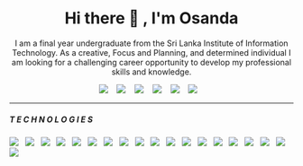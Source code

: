 <h1 align ='center'> Hi there 👋 , I'm Osanda</h1>

<p align='center'>
I am a final year undergraduate from the Sri Lanka Institute of Information Technology. As a creative, Focus and Planning, and determined individual I am looking for a challenging career opportunity to develop my professional skills and knowledge.
</p>

<p align='center'>
  <a href="https://www.linkedin.com/in/osanda-gamage-3ba68a170"><img src="https://img.shields.io/badge/linkedin-%230077B5.svg?&style=for-the-badge&logo=linkedin&logoColor=white" /></a>&nbsp;&nbsp;&nbsp;
  <a href="https://builditmasters.com/"><img src="https://img.shields.io/badge/Blog-%23cc6699.svg?&style=for-the-badge&logo=Blogger&logoColor=white" /></a>&nbsp;&nbsp;&nbsp;
  <a href="https://twitter.com/osanda79"><img src="https://img.shields.io/badge/twitter-%231DA1F2.svg?&style=for-the-badge&logo=twitter&logoColor=white" /></a>&nbsp;&nbsp;&nbsp;
  <a href="https://stackoverflow.com/users/11494267/osanda-gamage"><img src="https://img.shields.io/badge/Stack Overflow-F58025?&style=for-the-badge&logo=Stack Overflow&logoColor=white" /></a>&nbsp;&nbsp;&nbsp;
  <a href="https://www.behance.net/osandagamage"><img src="https://img.shields.io/badge/Behance-1769FF?&style=for-the-badge&logo=Behance&logoColor=white" /></a>&nbsp;&nbsp;&nbsp;
  <a href="https://www.pinterest.com/builditmasters/"><img src="https://img.shields.io/badge/Pinterest-BD081C?&style=for-the-badge&logo=Pinterest&logoColor=white" /></a>&nbsp;&nbsp;&nbsp;
</p>

<hr>

<h5>T E C H N O L O G I E S</h5>
<p>
  <img src="https://img.shields.io/badge/React-20232A?style=for-the-badge&logo=react&logoColor=61DAFB" />&nbsp;&nbsp;
  <img src="https://img.shields.io/badge/Vue-4FC08D?style=for-the-badge&logo=Vue.js&logoColor=white" />&nbsp;&nbsp;
  <img src="https://img.shields.io/badge/node.js%20-%23339933.svg?&style=for-the-badge&logo=node.js&logoColor=white" />&nbsp;&nbsp;
  <img src="https://img.shields.io/badge/Express-000000?&style=for-the-badge&logo=Express&logoColor=white" />&nbsp;&nbsp;
  <img src="https://img.shields.io/badge/Docker-2496ED?style=for-the-badge&logo=docker&logoColor=white" />&nbsp;&nbsp;
  <img src="https://img.shields.io/badge/Android-3DDC84?style=for-the-badge&logo=Android&logoColor=white" />&nbsp;&nbsp;
  <img src="https://img.shields.io/badge/Java-007396?style=for-the-badge&logo=Java&logoColor=white" />&nbsp;&nbsp;
  <img src="https://img.shields.io/badge/Flutter-02569B?style=for-the-badge&logo=Flutter&logoColor=white" />&nbsp;&nbsp;
  <img src="https://img.shields.io/badge/MongoDB-47A248?style=for-the-badge&logo=MongoDB&logoColor=white" />&nbsp;&nbsp;
  <img src="https://img.shields.io/badge/MySQL-4479A1?style=for-the-badge&logo=MySQL&logoColor=white" />&nbsp;&nbsp;
  <img src="https://img.shields.io/badge/PostgreSQL-4169E1?style=for-the-badge&logo=PostgreSQL&logoColor=white" />&nbsp;&nbsp;
  <img src="https://img.shields.io/badge/Sequelize-52B0E7?style=for-the-badge&logo=Sequelize&logoColor=white" />&nbsp;&nbsp;
  <img src="https://img.shields.io/badge/.NET-512BD4?style=for-the-badge&logo=.NET&logoColor=white" />&nbsp;&nbsp;
  <img src="https://img.shields.io/badge/Firebase-FFCA28?style=for-the-badge&logo=Firebase&logoColor=white" />&nbsp;&nbsp;
  <img src="https://img.shields.io/badge/html5%20-%23e34f26.svg?&style=for-the-badge&logo=html5&logoColor=white" />&nbsp;&nbsp;
  <img src="https://img.shields.io/badge/CSS3-1572B6?&style=for-the-badge&logo=css3&logoColor=white" />&nbsp;&nbsp;
  <img src="https://img.shields.io/badge/JavaScript-F7DF1E?style=for-the-badge&logo=javascript&logoColor=black" />&nbsp;&nbsp;
  <img src="https://img.shields.io/badge/Bootstrap-563D7C?style=for-the-badge&logo=bootstrap&logoColor=white">&nbsp;&nbsp;
  <img src="https://img.shields.io/badge/sass%20-%23cc6699.svg?&style=for-the-badge&logo=sass&logoColor=white" />&nbsp;&nbsp;
  
</p>
